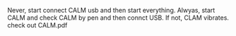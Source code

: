 Never, start connect CALM usb and then start everything.
Alwyas, start CALM and check CALM by pen and then connct USB.
If not, CLAM vibrates. 
check out CALM.pdf
